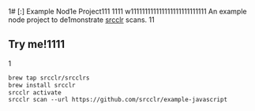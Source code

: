 1# [:] Example Nod1e Project111
1111
w111111111111111111111111111
An example node project to de1monstrate [srcclr](https://www.srcclr.com) scans.
11
## Try me!1111
1
```1
brew tap srcclr/srcclrs
brew install srcclr
srcclr activate
srcclr scan --url https://github.com/srcclr/example-javascript
```
